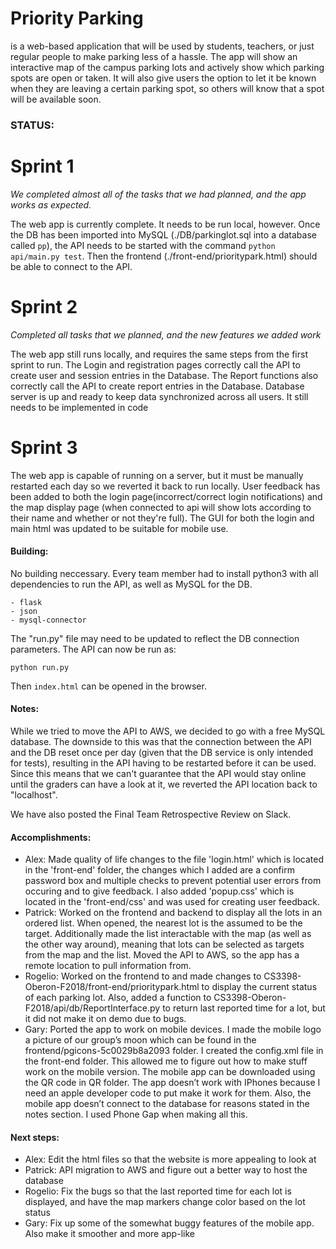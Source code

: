 ﻿# Priority Parking

is a web-based application that will be used by students, teachers, or just 
regular people to make parking less of a hassle. The app will show an 
interactive map of the campus parking lots and actively show which parking spots 
are open or taken. It will also give users the option to let it be known when 
they are leaving a certain parking spot, so others will know that a spot will 
be available soon.

### STATUS:

# Sprint 1

*We completed almost all of the tasks that we had planned, and the app works as
expected.*

The web app is currently complete. It needs to be run local, however. Once the DB
has been imported into MySQL (./DB/parkinglot.sql into a database called `pp`), 
the API needs to be started with the command `python api/main.py test`. Then the 
frontend (./front-end/prioritypark.html) should be able to connect to the API.

# Sprint 2

*Completed all tasks that we planned, and the new features we added work*

The web app still runs locally, and requires the same steps from the first sprint to run.
The Login and registration pages correctly call the API to create user and session entries 
in the Database. The Report functions also correctly call the API to create report entries 
in the Database.
Database server is up and ready to keep data synchronized across all users. It still needs to be implemented in code

# Sprint 3

The web app is capable of running on a server, but it must be manually restarted each day so we reverted it back to run locally. User feedback has been added to both the login page(incorrect/correct login notifications) and the map display page (when connected to api will show lots according to their name and whether or not they're full). The GUI for both the login and main html was updated to be suitable for mobile use.

#### Building:

No building neccessary. Every team member had to install python3 with all
dependencies to run the API, as well as MySQL for the DB. 

    - flask
    - json
    - mysql-connector
    
The "run.py" file may need to be updated to reflect the DB connection parameters. The API can now be run as:

    python run.py

Then `index.html` can be opened in the browser.

#### Notes:

While we tried to move the API to AWS, we decided to go with a free MySQL database. The downside to this was that the connection between the API and the DB reset once per day (given that the DB service is only intended for tests), resulting in the API having to be restarted before it can be used. Since this means that we can't guarantee that the API would stay online until the graders can have a look at it, we reverted the API location back to "localhost". 

We have also posted the Final Team Retrospective Review on Slack.

#### Accomplishments:

- Alex: Made quality of life changes to the file 'login.html' which is located in the 'front-end' folder, the changes which I added are a confirm password box and multiple checks to prevent potential user errors from occuring and to give feedback. I also added 'popup.css' which is located in the 'front-end/css' and was used for creating user feedback.
- Patrick: Worked on the frontend and backend to display all the lots in an ordered list. When opened, the nearest lot is the assumed to be the target. Additionally made the list interactable with the map (as well as the other way around), meaning that lots can be selected as targets from the map and the list. Moved the API to AWS, so the app has a remote location to pull information from. 
- Rogelio: Worked on the frontend to and made changes to CS3398-Oberon-F2018/front-end/prioritypark.html to display the current status of each parking lot. Also, added a function to CS3398-Oberon-F2018/api/db/ReportInterface.py to return last reported time for a lot, but it did not make it on demo due to bugs. 
- Gary: Ported the app to work on mobile devices. I made the mobile logo a picture of our group’s moon which can be found in the frontend/pgicons-5c0029b8a2093 folder. I created the config.xml file in the front-end folder. This allowed me to figure out how to make stuff work on the mobile version. The mobile app can be downloaded using the QR code in QR folder. The app doesn’t work with IPhones because I need an apple developer code to put make it work for them. Also, the mobile app doesn’t connect to the database for reasons stated in the notes section. I used Phone Gap when making all this.


#### Next steps:

- Alex: Edit the html files so that the website is more appealing to look at
- Patrick: API migration to AWS and figure out a better way to host the database
- Rogelio: Fix the bugs so that the last reported time for each lot is displayed, and have the map markers change color based on the lot status
- Gary: Fix up some of the somewhat buggy features of the mobile app. Also make it smoother and more app-like



